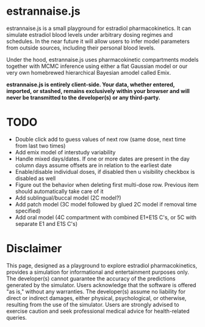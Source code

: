 # estrannaise.js
estrannaise.js is a small playground for estradiol pharmacokinetics. It can simulate estradiol blood levels under arbitrary dosing regimes and schedules. In the near future it will allow users to infer model parameters from outside sources, including their personal blood levels.

Under the hood, estrannaise.js uses pharmacokinetic compartments models together with MCMC inference using either a flat Gaussian model or our very own homebrewed hierarchical Bayesian amodel called Emix.

**estrannaise.js is entirely client-side. Your data, whether entered, imported, or stashed, remains exclusively within your browser and will never be transmitted to the developer(s) or any third-party.**

# TODO
- Double click add to guess values of next row (same dose, next time from last two times)
- Add emix model of interstudy variability
- Handle mixed days/dates. If one or more dates are present in the day column days assume offsets are in relation to the earliest date
- Enable/disable individual doses, if disabled then u visibility checkbox is disabled as well
- Figure out the behavior when deleting first multi-dose row. Previous item should automatically take care of it
- Add sublingual/buccal model (2C model?)
- Add patch model (3C model followed by glued 2C model if removal time specified)
- Add oral model (4C compartment with combined E1+E1S C's, or 5C with separate E1 and E1S C's)

# Disclaimer
This page, designed as a playground to explore estradiol pharmacokinetics, provides a simulation for informational and entertainment purposes only. The developer(s) cannot guarantee the accuracy of the
predictions generated by the simulator. Users acknowledge that the software is offered "as is," without
any warranties.
The developer(s) assume no liability for direct or indirect damages, either physical, psychological, or otherwise, resulting from the use of the simulator.
Users are strongly advised to exercise caution and seek professional medical advice for health-related queries.
